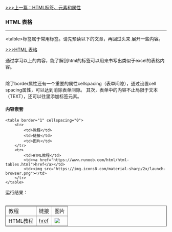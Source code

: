 [>>>上一篇：HTML标签、元素和属性](../../lib/HTML/HTML标签、元素和属性.md)
### HTML 表格
---
&lt;talble&gt;标签属于常用标签。请先预读以下的文章，再回过头来 展开一些内容。

[>>>HTML 表格](https://www.runoob.com/html/html-tables.html)

通过学习以上的内容，能了解到html的<table>标签可以用来书写出类似于excel的表格内容。
<table>除了border属性还有一个重要的属性cellspacing（表单间隙），通过设置cell spacing属性，可以达到消除表单间隙。
其次，表单中的内容不止局限于文本（TEXT），还可以往里添加标签元素。

#### 内容嵌套

```
<table border="1" cellspacing="0">
    <tr>
        <td>教程</td>
        <td>链接</td>
      	<td>图片</td>
    </tr>
    <tr>
        <td>HTML教程</td>
      	<td><a href="https://www.runoob.com/html/html-tables.html">href</a></td>
      	<td><img src="https://img.icons8.com/material-sharp/2x/launch-browser.png"></td>
    </tr>
</table>
```
运行结果：
<table border="1" cellspacing="0">
    <tr>
        <td>教程</td>
        <td>链接</td>
      	<td>图片</td>
    </tr>
    <tr>
        <td>HTML教程</td>
      	<td><a href="https://www.runoob.com/html/html-tables.html">href</a></td>
      	<td><img src="https://img.icons8.com/material-sharp/2x/launch-browser.png"></td>
    </tr>
</table>
